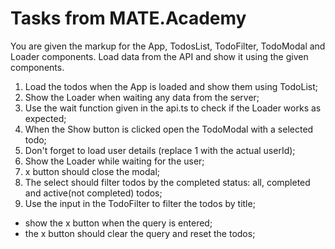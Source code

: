 # Tasks from MATE.Academy

You are given the markup for the App, TodosList, TodoFilter, TodoModal and Loader components. Load data from the API and show it using the given components.

1. Load the todos when the App is loaded and show them using TodoList;
2. Show the Loader when waiting any data from the server;
3. Use the wait function given in the api.ts to check if the Loader works as expected;
4. When the Show button is clicked open the TodoModal with a selected todo;
5. Don't forget to load user details (replace 1 with the actual userId);
6. Show the Loader while waiting for the user;
7. x button should close the modal;
8. The select should filter todos by the completed status: all, completed and active(not completed) todos;
9. Use the input in the TodoFilter to filter the todos by title;
* show the x button when the query is entered;
* the x button should clear the query and reset the todos;
